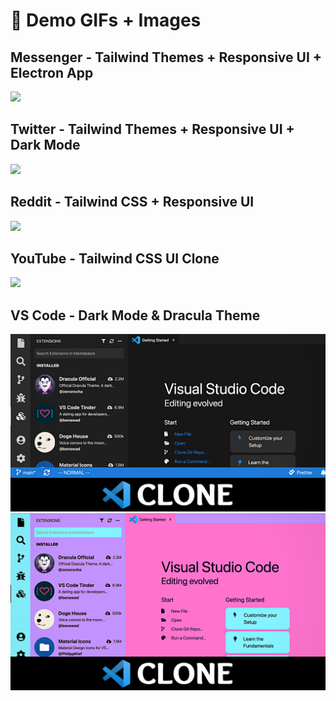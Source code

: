 # 🍃 Demo GIFs + Images

## Messenger - Tailwind Themes + Responsive UI + Electron App

<img src="/demos/04_messenger.gif" />

## Twitter - Tailwind Themes + Responsive UI + Dark Mode

<img src="/demos/03_twitter.gif" />

## Reddit - Tailwind CSS + Responsive UI

<img src="/demos/02_reddit.gif" />

## YouTube - Tailwind CSS UI Clone

<img src="/demos/01_youtube.gif" />

## VS Code - Dark Mode & Dracula Theme

<img src="/demos/99_vscode_dark.png" />
<img src="/demos/99_vscode_dracula.png" />
